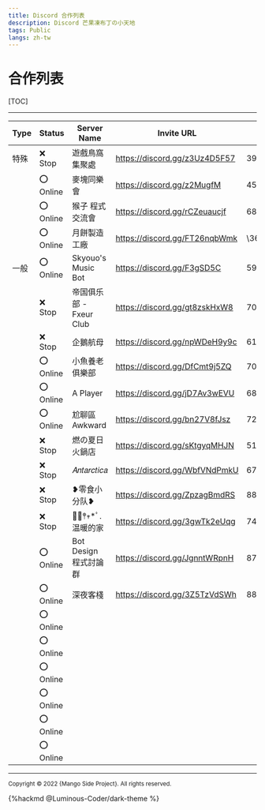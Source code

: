 ```yaml
---
title: Discord 合作列表
description: Discord 芒果凍布丁の小天地
tags: Public
langs: zh-tw
---
```

# 合作列表

[TOC]

---

|Type|Status|Server Name|Invite URL|Collaborator's ID|Note|
|----|------|-----------|----------|-----------------|----|
|特殊|:x: Stop|遊戲鳥窩集聚處|https://discord.gg/z3Uz4D5F57|394333847287758852||
|　　|:o: Online|麥塊同樂會|https://discord.gg/z2MugfM|4509841872191488001||
|　　|:o: Online|猴子 程式交流會|https://discord.gg/rCZeuaucjf|688181698822799414||
|　　|:o: Online|月餅製造工廠|https://discord.gg/FT26nqbWmk|\366869786388594698||
|一般|:o: Online|Skyouo's Music Bot|https://discord.gg/F3gSD5C|599923291968241666||
|　　|:x: Stop|帝国俱乐部 - Fxeur Club|https://discord.gg/gt8zskHxW8|708269407381487676||
|　　|:x: Stop|企鵝航母|https://discord.gg/npWDeH9y9c|612526659454763008||
|　　|:o: Online|小魚養老俱樂部|https://discord.gg/DfCmt9j5ZQ|704663550257266778||
|　　|:o: Online|A Player|https://discord.gg/jD7Av3wEVU|681515469399916577||
|　　|:o: Online|尬聊區 Awkward|https://discord.gg/bn27V8fJsz|726709068835717140||
|　　|:x: Stop|燃の夏日火鍋店|https://discord.gg/sKtgyqMHJN|514578938031374336||
|　　|:x: Stop|𝐴𝑛𝑡𝑎𝑟𝑐𝑡𝑖𝑐𝑎|https://discord.gg/WbfVNdPmkU |673180146894766082||
|　　|:x: Stop|❥零食小分队❥|https://discord.gg/ZpzagBmdRS|889690026747768893||
|　　|:x: Stop|❁⃘𖤣𖥧*ﾟ.温暖的家|https://discord.gg/3gwTk2eUqg|743717919006916661||
|　　|:o: Online|Bot Design 程式討論群|https://discord.gg/JgnntWRpnH|871616467186098187||
|　　|:o: Online|深夜客棧|https://discord.gg/3Z5TzVdSWh|889507305358504046||
|　　|:o: Online|||||
|　　|:o: Online|||||
|　　|:o: Online|||||
|　　|:o: Online|||||
|　　|:o: Online|||||
|　　|:o: Online|||||

---

<small>Copyright © 2022 {Mango Side Project}. All rights reserved.</small>

{%hackmd @Luminous-Coder/dark-theme %}
<!-- the theme made by Luminous-Coder -->